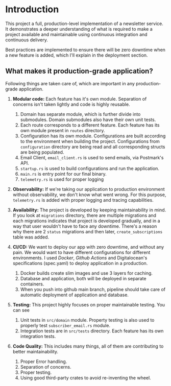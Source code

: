 # Introduction
This project a full, production-level implementation of a newsletter service. It demonstrates a deeper understanding of what is required to make a project available and maintainable using continuous integration and continuous delivery. 

Best practices are implemented to ensure there will be zero downtime when a new feature is added, which I'll explain in the deployment section.

## What makes it production-grade application?
Following things are taken care of, which are important in any production-grade application.

1. **Modular code:** Each feature has it's own module. Separation of concerns isn't taken lightly and code is highly reusable.
   1. Domain has separate module, which is further divide into submodules. Domain submodules also have their own unit tests.
   2. Each route corresponds to a different feature. Each feature has its own module present in `routes` directory.
   3. Configuration has its own module. Configurations are built according to the environment when building the project. Configurations from `configuration` directory are being read and all corresponding structs are being populated.
   4. Email Client, `email_client.rs` is used to send emails, via Postmark's API.
   5. `startup.rs` is used to build configurations and run the application.
   6. `main.rs` is entry point for our final binary.
   7. `telemetry.rs` is used for proper logging

2. **Observability:** If we're taking our application to production environment without observability, we don't know what went wrong. For this purpose, `telemetry.rs` is added with proper logging and tracing capabilities.

4. **Availability:**  The project is developed by keeping maintainability in mind. If you look at `migrations` directory, there are multiple migrations and each migrations indicates that project is developed gradually, and in a way that user wouldn't have to face any downtime. There's a reason why there are 2 `status` migrations and then later, `create_subscriptions` table was added.
   
5. **CI/CD:** We want to deploy our app with zero downtime, and without any pain. We would want to have different configurations for different environments. I used *Docker*, *Github Actions* and Digitalocean's specifications (spec.yaml) to deploy application in a production.
   1. Docker builds create slim images and use 3 layers for caching.
   2. Database and application, both will be deployed in separate containers.
   3. When you push into github main branch, pipeline should take care of automatic deployment of application and database. 

6. **Testing:** This project highly focuses on proper maintainable testing. You can see
   1. Unit tests in `src/domain` module. Property testing is also used to properly test `subscriber_email.rs` module.
   2. Integration tests are in `src/tests` directory. Each feature has its own integration tests. 

7. **Code Quality:** This includes many things, all of them are contributing to better maintainability.
   1. Proper Error handling.
   2. Separation of concerns.
   3. Proper testing.
   4. Using good third-party crates to avoid re-inventing the wheel. 